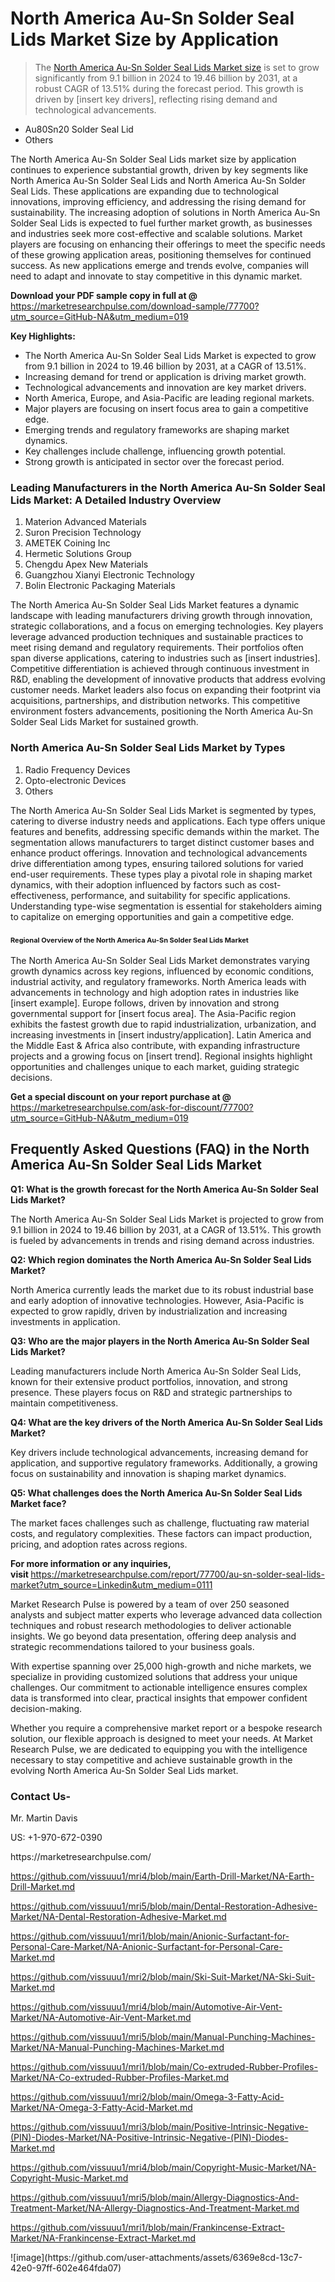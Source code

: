 <h1>North America Au-Sn Solder Seal Lids Market&nbsp;Size by Application</h1><blockquote><p>The <a href="https://marketresearchpulse.com/download-sample/77700?utm_source=GitHub-NA&amp;utm_medium=019">North America Au-Sn Solder Seal Lids Market size</a> is set to grow significantly from 9.1 billion in 2024 to 19.46 billion by 2031, at a robust CAGR of 13.51% during the forecast period. This growth is driven by [insert key drivers], reflecting rising demand and technological advancements.</p></blockquote><ul><li>Au80Sn20 Solder Seal Lid<li> Others</li></ul><p>The North America Au-Sn Solder Seal Lids market size by application continues to experience substantial growth, driven by key segments like North America Au-Sn Solder Seal Lids and North America Au-Sn Solder Seal Lids. These applications are expanding due to technological innovations, improving efficiency, and addressing the rising demand for sustainability. The increasing adoption of solutions in North America Au-Sn Solder Seal Lids is expected to fuel further market growth, as businesses and industries seek more cost-effective and scalable solutions. Market players are focusing on enhancing their offerings to meet the specific needs of these growing application areas, positioning themselves for continued success. As new applications emerge and trends evolve, companies will need to adapt and innovate to stay competitive in this dynamic market.</p><p><strong>Download your PDF sample copy in full at @ </strong><a href="https://marketresearchpulse.com/download-sample/77700?utm_source=GitHub-NA&amp;utm_medium=019">https://marketresearchpulse.com/download-sample/77700?utm_source=GitHub-NA&amp;utm_medium=019</a></p><p><strong>Key Highlights: </strong></p><ul><li>The North America Au-Sn Solder Seal Lids Market is expected to grow from 9.1 billion in 2024 to 19.46 billion by 2031, at a CAGR of 13.51%.</li><li>Increasing demand for trend or application is driving market growth.</li><li>Technological advancements and innovation are key market drivers.</li><li>North America, Europe, and Asia-Pacific are leading regional markets.</li><li>Major players are focusing on insert focus area to gain a competitive edge.</li><li>Emerging trends and regulatory frameworks are shaping market dynamics.</li><li>Key challenges include challenge, influencing growth potential.</li><li>Strong growth is anticipated in sector over the forecast period.</li></ul><h3>Leading Manufacturers in the North America Au-Sn Solder Seal Lids Market: A Detailed Industry Overview</h3><ol><li>Materion Advanced Materials</li><li>Suron Precision Technology</li><li>AMETEK Coining Inc</li><li>Hermetic Solutions Group</li><li>Chengdu Apex New Materials</li><li>Guangzhou Xianyi Electronic Technology</li><li>Bolin Electronic Packaging Materials</li></ol><div class="flex max-w-full flex-col flex-grow"><div class="min-h-8 text-message flex w-full flex-col items-end gap-2 whitespace-normal break-words [.text-message+&amp;]:mt-5" dir="auto" data-message-author-role="assistant" data-message-id="fd8432e4-4910-450d-b182-61b7bfb0a01f" data-message-model-slug="gpt-4o"><div class="flex w-full flex-col gap-1 empty:hidden first:pt-[3px]"><div class="markdown prose w-full break-words dark:prose-invert light"><p>The North America Au-Sn Solder Seal Lids Market features a dynamic landscape with leading manufacturers driving growth through innovation, strategic collaborations, and a focus on emerging technologies. Key players leverage advanced production techniques and sustainable practices to meet rising demand and regulatory requirements. Their portfolios often span diverse applications, catering to industries such as [insert industries]. Competitive differentiation is achieved through continuous investment in R&amp;D, enabling the development of innovative products that address evolving customer needs. Market leaders also focus on expanding their footprint via acquisitions, partnerships, and distribution networks. This competitive environment fosters advancements, positioning the North America Au-Sn Solder Seal Lids Market for sustained growth.</p></div></div></div></div><h3>North America Au-Sn Solder Seal Lids Market by Types</h3><ol><li>Radio Frequency Devices<li> Opto-electronic Devices<li> Others</li></ol><div class="flex max-w-full flex-col flex-grow"><div class="min-h-8 text-message flex w-full flex-col items-end gap-2 whitespace-normal break-words [.text-message+&amp;]:mt-5" dir="auto" data-message-author-role="assistant" data-message-id="084470be-0bb7-4664-bddf-5156b4f41249" data-message-model-slug="gpt-4o-mini"><div class="flex w-full flex-col gap-1 empty:hidden first:pt-[3px]"><div class="markdown prose w-full break-words dark:prose-invert light"><p>The North America Au-Sn Solder Seal Lids Market is segmented by types, catering to diverse industry needs and applications. Each type offers unique features and benefits, addressing specific demands within the market. The segmentation allows manufacturers to target distinct customer bases and enhance product offerings. Innovation and technological advancements drive differentiation among types, ensuring tailored solutions for varied end-user requirements. These types play a pivotal role in shaping market dynamics, with their adoption influenced by factors such as cost-effectiveness, performance, and suitability for specific applications. Understanding type-wise segmentation is essential for stakeholders aiming to capitalize on emerging opportunities and gain a competitive edge.</p></div></div></div></div><h3><span style="font-size: 11px;">Regional Overview of the North America Au-Sn Solder Seal Lids Market</span></h3><div class="flex max-w-full flex-col flex-grow"><div class="min-h-8 text-message flex w-full flex-col items-end gap-2 whitespace-normal break-words [.text-message+&amp;]:mt-5" dir="auto" data-message-author-role="assistant" data-message-id="e9038762-ce64-4e30-91c9-9bd413514231" data-message-model-slug="gpt-4o-mini"><div class="flex w-full flex-col gap-1 empty:hidden first:pt-[3px]"><div class="markdown prose w-full break-words dark:prose-invert light"><p>The North America Au-Sn Solder Seal Lids Market demonstrates varying growth dynamics across key regions, influenced by economic conditions, industrial activity, and regulatory frameworks. North America leads with advancements in technology and high adoption rates in industries like [insert example]. Europe follows, driven by innovation and strong governmental support for [insert focus area]. The Asia-Pacific region exhibits the fastest growth due to rapid industrialization, urbanization, and increasing investments in [insert industry/application]. Latin America and the Middle East &amp; Africa also contribute, with expanding infrastructure projects and a growing focus on [insert trend]. Regional insights highlight opportunities and challenges unique to each market, guiding strategic decisions.</p></div></div></div></div><p><strong>Get a special discount on your report purchase at @ </strong><a href="https://marketresearchpulse.com/ask-for-discount/77700?utm_source=GitHub-NA&amp;utm_medium=019">https://marketresearchpulse.com/ask-for-discount/77700?utm_source=GitHub-NA&amp;utm_medium=019</a></p><h2>Frequently Asked Questions (FAQ) in the North America Au-Sn Solder Seal Lids Market</h2><p><strong>Q1: What is the growth forecast for the North America Au-Sn Solder Seal Lids Market?</strong></p><p>The North America Au-Sn Solder Seal Lids Market is projected to grow from 9.1 billion in 2024 to 19.46 billion by 2031, at a CAGR of 13.51%. This growth is fueled by advancements in trends and rising demand across industries.</p><p><strong>Q2: Which region dominates the North America Au-Sn Solder Seal Lids Market?</strong></p><p>North America currently leads the market due to its robust industrial base and early adoption of innovative technologies. However, Asia-Pacific is expected to grow rapidly, driven by industrialization and increasing investments in application.</p><p><strong>Q3: Who are the major players in the North America Au-Sn Solder Seal Lids Market?</strong></p><p>Leading manufacturers include North America Au-Sn Solder Seal Lids, known for their extensive product portfolios, innovation, and strong presence. These players focus on R&amp;D and strategic partnerships to maintain competitiveness.</p><p><strong>Q4: What are the key drivers of the North America Au-Sn Solder Seal Lids Market?</strong></p><p>Key drivers include technological advancements, increasing demand for application, and supportive regulatory frameworks. Additionally, a growing focus on sustainability and innovation is shaping market dynamics.</p><p><strong>Q5: What challenges does the North America Au-Sn Solder Seal Lids Market face?</strong></p><p>The market faces challenges such as challenge, fluctuating raw material costs, and regulatory complexities. These factors can impact production, pricing, and adoption rates across regions.</p><p><strong>For more information or any inquiries, visit&nbsp;</strong><a href="https://marketresearchpulse.com/report/77700/au-sn-solder-seal-lids-market?utm_source=Linkedin&utm_medium=0111">https://marketresearchpulse.com/report/77700/au-sn-solder-seal-lids-market?utm_source=Linkedin&utm_medium=0111</a></p><p>Market Research Pulse is powered by a team of over 250 seasoned analysts and subject matter experts who leverage advanced data collection techniques and robust research methodologies to deliver actionable insights. We go beyond data presentation, offering deep analysis and strategic recommendations tailored to your business goals.</p><p>With expertise spanning over 25,000 high-growth and niche markets, we specialize in providing customized solutions that address your unique challenges. Our commitment to actionable intelligence ensures complex data is transformed into clear, practical insights that empower confident decision-making.</p><p>Whether you require a comprehensive market report or a bespoke research solution, our flexible approach is designed to meet your needs. At Market Research Pulse, we are dedicated to equipping you with the intelligence necessary to stay competitive and achieve sustainable growth in the evolving North America Au-Sn Solder Seal Lids market.</p><h3><strong>Contact Us-</strong></h3><p>Mr. Martin Davis</p><p>US: +1-970-672-0390</p><p>https://marketresearchpulse.com/</p><p><a href="https://github.com/vissuuu1/mri4/blob/main/Earth-Drill-Market/NA-Earth-Drill-Market.md">https://github.com/vissuuu1/mri4/blob/main/Earth-Drill-Market/NA-Earth-Drill-Market.md</a></p><p><a href="https://github.com/vissuuu1/mri5/blob/main/Dental-Restoration-Adhesive-Market/NA-Dental-Restoration-Adhesive-Market.md">https://github.com/vissuuu1/mri5/blob/main/Dental-Restoration-Adhesive-Market/NA-Dental-Restoration-Adhesive-Market.md</a></p><p><a href="https://github.com/vissuuu1/mri1/blob/main/Anionic-Surfactant-for-Personal-Care-Market/NA-Anionic-Surfactant-for-Personal-Care-Market.md">https://github.com/vissuuu1/mri1/blob/main/Anionic-Surfactant-for-Personal-Care-Market/NA-Anionic-Surfactant-for-Personal-Care-Market.md</a></p><p><a href="https://github.com/vissuuu1/mri2/blob/main/Ski-Suit-Market/NA-Ski-Suit-Market.md">https://github.com/vissuuu1/mri2/blob/main/Ski-Suit-Market/NA-Ski-Suit-Market.md</a></p><p><a href="https://github.com/vissuuu1/mri4/blob/main/Automotive-Air-Vent-Market/NA-Automotive-Air-Vent-Market.md">https://github.com/vissuuu1/mri4/blob/main/Automotive-Air-Vent-Market/NA-Automotive-Air-Vent-Market.md</a></p><p><a href="https://github.com/vissuuu1/mri5/blob/main/Manual-Punching-Machines-Market/NA-Manual-Punching-Machines-Market.md">https://github.com/vissuuu1/mri5/blob/main/Manual-Punching-Machines-Market/NA-Manual-Punching-Machines-Market.md</a></p><p><a href="https://github.com/vissuuu1/mri1/blob/main/Co-extruded-Rubber-Profiles-Market/NA-Co-extruded-Rubber-Profiles-Market.md">https://github.com/vissuuu1/mri1/blob/main/Co-extruded-Rubber-Profiles-Market/NA-Co-extruded-Rubber-Profiles-Market.md</a></p><p><a href="https://github.com/vissuuu1/mri2/blob/main/Omega-3-Fatty-Acid-Market/NA-Omega-3-Fatty-Acid-Market.md">https://github.com/vissuuu1/mri2/blob/main/Omega-3-Fatty-Acid-Market/NA-Omega-3-Fatty-Acid-Market.md</a></p><p><a href="https://github.com/vissuuu1/mri3/blob/main/Positive-Intrinsic-Negative-(PIN)-Diodes-Market/NA-Positive-Intrinsic-Negative-(PIN)-Diodes-Market.md">https://github.com/vissuuu1/mri3/blob/main/Positive-Intrinsic-Negative-(PIN)-Diodes-Market/NA-Positive-Intrinsic-Negative-(PIN)-Diodes-Market.md</a></p><p><a href="https://github.com/vissuuu1/mri4/blob/main/Copyright-Music-Market/NA-Copyright-Music-Market.md">https://github.com/vissuuu1/mri4/blob/main/Copyright-Music-Market/NA-Copyright-Music-Market.md</a></p><p><a href="https://github.com/vissuuu1/mri5/blob/main/Allergy-Diagnostics-And-Treatment-Market/NA-Allergy-Diagnostics-And-Treatment-Market.md">https://github.com/vissuuu1/mri5/blob/main/Allergy-Diagnostics-And-Treatment-Market/NA-Allergy-Diagnostics-And-Treatment-Market.md</a></p><p><a href="https://github.com/vissuuu1/mri1/blob/main/Frankincense-Extract-Market/NA-Frankincense-Extract-Market.md">https://github.com/vissuuu1/mri1/blob/main/Frankincense-Extract-Market/NA-Frankincense-Extract-Market.md</a></p>
![image](https://github.com/user-attachments/assets/6369e8cd-13c7-42e0-97ff-602e464fda07)
